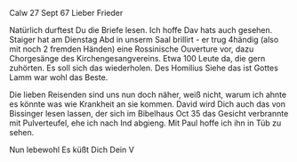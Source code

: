  Calw 27 Sept 67
Lieber Frieder

Natürlich durftest Du die Briefe lesen. Ich hoffe Dav hats auch gesehen. Staiger hat am Dienstag Abd in unserm Saal brillirt - er trug 4händig (also mit noch 2 fremden Händen) eine Rossinische Ouverture vor, dazu Chorgesänge des Kirchengesangvereins. Etwa 100 Leute da, die gern zuhörten. Es soll sich das wiederholen. Des Homilius Siehe das ist Gottes Lamm war wohl das Beste.

Die lieben Reisenden sind uns nun doch näher, weiß nicht, warum ich ahnte es könnte was wie Krankheit an sie kommen. David wird Dich auch das von Bissinger lesen lassen, der sich im Bibelhaus Oct 35 das Gesicht verbrannte mit Pulverteufel, ehe ich nach Ind abgieng. Mit Paul hoffe ich ihn in Tüb zu sehen.

Nun lebewohl Es küßt
 Dich Dein V
